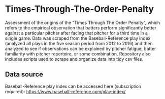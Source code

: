 # Times-Through-The-Order-Penalty
Assessment of the origins of the "Times Through The Order Penalty", which refers to the empirical observation that batters perform significantly better against a particular pitcher after facing that pitcher for a third time in a single game. Data was scraped from the Baseball-Reference play index (analyzed all plays in the five season period from 2012 to 2016) and then analyzed to see if observations can be explained by pitcher fatigue, batter familiarity with pitcher repertoire, or some combination.  Repository also includes scripts used to scrape and organize data into tidy csv files.

## Data source
Baseball-Reference play index can be accessed here (subscription required): https://www.baseball-reference.com/play-index/
